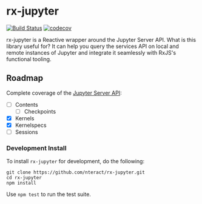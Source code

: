 # rx-jupyter

[![Build Status](https://travis-ci.org/nteract/rx-jupyter.svg?branch=master)](https://travis-ci.org/nteract/rx-jupyter)
[![codecov](https://codecov.io/gh/nteract/rx-jupyter/branch/master/graph/badge.svg)](https://codecov.io/gh/nteract/rx-jupyter)

rx-jupyter is a Reactive wrapper around the Jupyter Server API.  What is this
library useful for? It can help you query the services API on local and remote
instances of Jupyter and integrate it seamlessly with RxJS's functional tooling.

## Roadmap

Complete coverage of the [Jupyter Server API](http://jupyter-api.surge.sh/):

* [ ] Contents
  * [ ] Checkpoints
* [X] Kernels
* [X] Kernelspecs
* [ ] Sessions

### Development Install

To install `rx-jupyter` for development, do the following:

```
git clone https://github.com/nteract/rx-jupyter.git
cd rx-jupyter
npm install
```

Use `npm test` to run the test suite.
